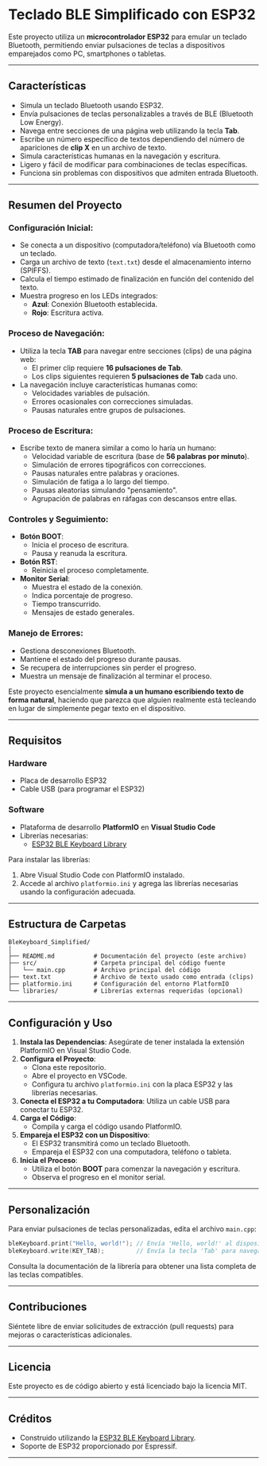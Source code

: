 # Teclado BLE Simplificado con ESP32

Este proyecto utiliza un **microcontrolador ESP32** para emular un teclado Bluetooth, permitiendo enviar pulsaciones de teclas a dispositivos emparejados como PC, smartphones o tabletas.

---

## **Características**
- Simula un teclado Bluetooth usando ESP32.
- Envía pulsaciones de teclas personalizables a través de BLE (Bluetooth Low Energy).
- Navega entre secciones de una página web utilizando la tecla **Tab**.
- Escribe un número específico de textos dependiendo del número de apariciones de **clip X** en un archivo de texto.
- Simula características humanas en la navegación y escritura.
- Ligero y fácil de modificar para combinaciones de teclas específicas.
- Funciona sin problemas con dispositivos que admiten entrada Bluetooth.

---

## **Resumen del Proyecto**

### **Configuración Inicial:**
- Se conecta a un dispositivo (computadora/teléfono) vía Bluetooth como un teclado.
- Carga un archivo de texto (`text.txt`) desde el almacenamiento interno (SPIFFS).
- Calcula el tiempo estimado de finalización en función del contenido del texto.
- Muestra progreso en los LEDs integrados:
  - **Azul**: Conexión Bluetooth establecida.
  - **Rojo**: Escritura activa.

### **Proceso de Navegación:**
- Utiliza la tecla **TAB** para navegar entre secciones (clips) de una página web:
  - El primer clip requiere **16 pulsaciones de Tab**.
  - Los clips siguientes requieren **5 pulsaciones de Tab** cada uno.
- La navegación incluye características humanas como:
  - Velocidades variables de pulsación.
  - Errores ocasionales con correcciones simuladas.
  - Pausas naturales entre grupos de pulsaciones.

### **Proceso de Escritura:**
- Escribe texto de manera similar a como lo haría un humano:
  - Velocidad variable de escritura (base de **56 palabras por minuto**).
  - Simulación de errores tipográficos con correcciones.
  - Pausas naturales entre palabras y oraciones.
  - Simulación de fatiga a lo largo del tiempo.
  - Pausas aleatorias simulando "pensamiento".
  - Agrupación de palabras en ráfagas con descansos entre ellas.

### **Controles y Seguimiento:**
- **Botón BOOT**:
  - Inicia el proceso de escritura.
  - Pausa y reanuda la escritura.
- **Botón RST**:
  - Reinicia el proceso completamente.
- **Monitor Serial**:
  - Muestra el estado de la conexión.
  - Indica porcentaje de progreso.
  - Tiempo transcurrido.
  - Mensajes de estado generales.

### **Manejo de Errores:**
- Gestiona desconexiones Bluetooth.
- Mantiene el estado del progreso durante pausas.
- Se recupera de interrupciones sin perder el progreso.
- Muestra un mensaje de finalización al terminar el proceso.

Este proyecto esencialmente **simula a un humano escribiendo texto de forma natural**, haciendo que parezca que alguien realmente está tecleando en lugar de simplemente pegar texto en el dispositivo.

---

## **Requisitos**

### **Hardware**
- Placa de desarrollo ESP32
- Cable USB (para programar el ESP32)

### **Software**
- Plataforma de desarrollo **PlatformIO** en **Visual Studio Code**
- Librerías necesarias:
    - [ESP32 BLE Keyboard Library](https://github.com/T-vK/ESP32-BLE-Keyboard)

Para instalar las librerías:
1. Abre Visual Studio Code con PlatformIO instalado.
2. Accede al archivo `platformio.ini` y agrega las librerías necesarias usando la configuración adecuada.

---

## **Estructura de Carpetas**
```
BleKeyboard_Simplified/
│
├── README.md           # Documentación del proyecto (este archivo)
├── src/                # Carpeta principal del código fuente
│   └── main.cpp        # Archivo principal del código
├── text.txt            # Archivo de texto usado como entrada (clips)
├── platformio.ini      # Configuración del entorno PlatformIO
└── libraries/          # Librerías externas requeridas (opcional)
```

---

## **Configuración y Uso**
1. **Instala las Dependencias**: Asegúrate de tener instalada la extensión PlatformIO en Visual Studio Code.
2. **Configura el Proyecto**:
    - Clona este repositorio.
    - Abre el proyecto en VSCode.
    - Configura tu archivo `platformio.ini` con la placa ESP32 y las librerías necesarias.
3. **Conecta el ESP32 a tu Computadora**: Utiliza un cable USB para conectar tu ESP32.
4. **Carga el Código**:
    - Compila y carga el código usando PlatformIO.
5. **Empareja el ESP32 con un Dispositivo**:
    - El ESP32 transmitirá como un teclado Bluetooth.
    - Empareja el ESP32 con una computadora, teléfono o tableta.
6. **Inicia el Proceso**:
    - Utiliza el botón **BOOT** para comenzar la navegación y escritura.
    - Observa el progreso en el monitor serial.

---

## **Personalización**
Para enviar pulsaciones de teclas personalizadas, edita el archivo `main.cpp`:
```cpp
bleKeyboard.print("Hello, world!"); // Envía 'Hello, world!' al dispositivo emparejado
bleKeyboard.write(KEY_TAB);         // Envía la tecla 'Tab' para navegar entre secciones
```

Consulta la documentación de la librería para obtener una lista completa de las teclas compatibles.

---

## **Contribuciones**
Siéntete libre de enviar solicitudes de extracción (pull requests) para mejoras o características adicionales.

---

## **Licencia**
Este proyecto es de código abierto y está licenciado bajo la licencia MIT.

---

## **Créditos**
- Construido utilizando la [ESP32 BLE Keyboard Library](https://github.com/T-vK/ESP32-BLE-Keyboard).
- Soporte de ESP32 proporcionado por Espressif.

---
